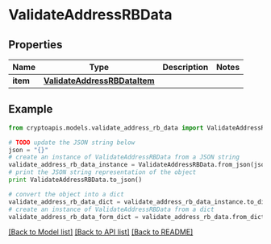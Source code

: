 # ValidateAddressRBData


## Properties
Name | Type | Description | Notes
------------ | ------------- | ------------- | -------------
**item** | [**ValidateAddressRBDataItem**](ValidateAddressRBDataItem.md) |  | 

## Example

```python
from cryptoapis.models.validate_address_rb_data import ValidateAddressRBData

# TODO update the JSON string below
json = "{}"
# create an instance of ValidateAddressRBData from a JSON string
validate_address_rb_data_instance = ValidateAddressRBData.from_json(json)
# print the JSON string representation of the object
print ValidateAddressRBData.to_json()

# convert the object into a dict
validate_address_rb_data_dict = validate_address_rb_data_instance.to_dict()
# create an instance of ValidateAddressRBData from a dict
validate_address_rb_data_form_dict = validate_address_rb_data.from_dict(validate_address_rb_data_dict)
```
[[Back to Model list]](../README.md#documentation-for-models) [[Back to API list]](../README.md#documentation-for-api-endpoints) [[Back to README]](../README.md)


